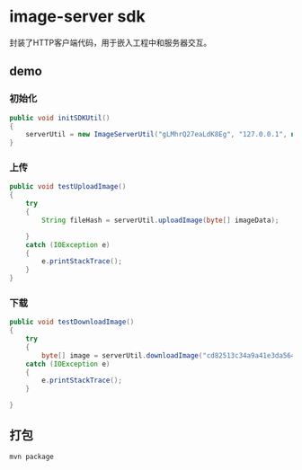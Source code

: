 # image-server sdk

封装了HTTP客户端代码，用于嵌入工程中和服务器交互。

## demo

### 初始化

```java
public void initSDKUtil()
{
	serverUtil = new ImageServerUtil("gLMhrQ27eaLdK8Eg", "127.0.0.1", null, 8080);
}
```

### 上传

```java
public void testUploadImage()
{
	try
	{
		String fileHash = serverUtil.uploadImage(byte[] imageData);

	}
	catch (IOException e)
	{
		e.printStackTrace();
	}
}
```

### 下载

```java
public void testDownloadImage()
{
	try
	{
		byte[] image = serverUtil.downloadImage("cd82513c34a9a41e3da5648a5649d92d");
	catch (IOException e)
	{
		e.printStackTrace();
	}

}
```

## 打包

```
mvn package
```